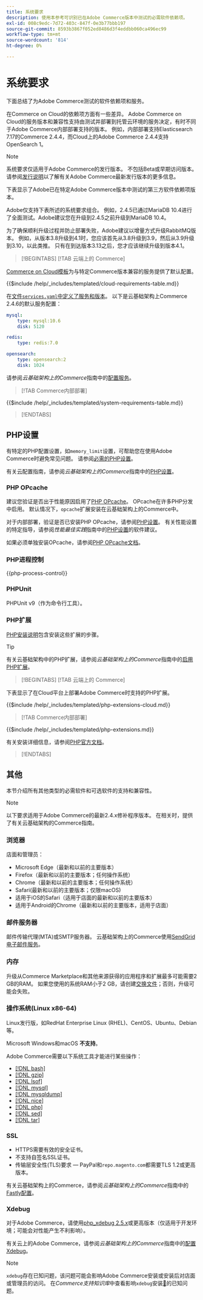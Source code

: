 ```yaml
---
title: 系统要求
description: 使用本参考可识别已在Adobe Commerce版本中测试的必需软件依赖项。
exl-id: 008c9edc-7d72-403c-847f-0e3b77bbb197
source-git-commit: 8593b3867f052ed8486d3f4eddbb060ca496ec99
workflow-type: tm+mt
source-wordcount: '814'
ht-degree: 0%

---
```


# 系统要求

下面总结了为Adobe Commerce测试的软件依赖项和服务。

在Commerce on Cloud的依赖项方面有一些差异。 Adobe Commerce on Cloud的服务版本和兼容性支持由测试并部署到托管云环境的服务决定，有时不同于Adobe Commerce内部部署支持的版本。 例如，内部部署支持Elasticsearch 7.17的Commerce 2.4.4，而Cloud上的Adobe Commerce 2.4.4支持OpenSearch 1。

>[!NOTE]
>
>系统要求仅适用于Adobe Commerce的发行版本。 不包括Beta或早期访问版本。 请参阅[发行说明](../release/release-notes/overview.md)以了解有关Adobe Commerce最新发行版本的更多信息。

下表显示了Adobe已在特定Adobe Commerce版本中测试的第三方软件依赖项版本。

Adobe仅支持下表所述的系统要求组合。 例如，2.4.5已通过MariaDB 10.4进行了全面测试。Adobe建议您在升级到2.4.5之前升级到MariaDB 10.4。

为了确保顺利升级过程并防止部署失败，Adobe建议以增量方式升级RabbitMQ版本。 例如，从版本3.8升级到4.1时，您应该首先从3.8升级到3.9，然后从3.9升级到3.10，以此类推。 只有在到达版本3.13之后，您才应该继续升级到版本4.1。

>[!BEGINTABS]
>[!TAB 云端上的 Commerce]

[Commerce on Cloud模板](https://github.com/magento/magento-cloud)为与特定Commerce版本兼容的服务提供了默认配置。

{{$include /help/_includes/templated/cloud-requirements-table.md}}

在[文件`services.yaml`中定义了服务和版本](https://github.com/magento/magento-cloud/blob/master/.magento/services.yaml)。 以下是云基础架构上Commerce 2.4.6的默认服务配置：

```yaml
mysql:
    type: mysql:10.6
    disk: 5120

redis:
    type: redis:7.0

opensearch:
    type: opensearch:2
    disk: 1024
```

请参阅&#x200B;_云基础架构上的Commerce_&#x200B;指南中的[配置服务](https://experienceleague.adobe.com/docs/commerce-cloud-service/user-guide/configure/service/services-yaml.html?lang=zh-Hans)。

>[!TAB Commerce内部部署]

{{$include /help/_includes/templated/system-requirements-table.md}}

>[!ENDTABS]

## PHP设置

有特定的PHP配置设置，如`memory_limit`设置，可帮助您在使用Adobe Commerce时避免常见问题。 请参阅[必需的PHP设置](prerequisites/php-settings.md)。

有关云配置指南，请参阅&#x200B;_云基础架构上的Commerce_&#x200B;指南中的[PHP设置](https://experienceleague.adobe.com/docs/commerce-cloud-service/user-guide/configure/app/php-settings.html?lang=zh-Hans)。

### PHP OPcache

建议您验证是否出于性能原因启用了[PHP OPcache](https://www.php.net/manual/en/intro.opcache.php)。 OPcache在许多PHP分发中启用。 默认情况下，`opcache`扩展安装在云基础架构上的Commerce中。

对于内部部署，验证是否已安装PHP OPcache，请参阅[PHP设置](prerequisites/php-settings.md)。 有关性能设置的特定指导，请参阅&#x200B;_性能最佳实践_&#x200B;指南中的[PHP设置](https://experienceleague.adobe.com/docs/commerce-operations/performance-best-practices/software.html?lang=zh-Hans#php-settings)的软件建议。

如果必须单独安装OPcache，请参阅[PHP OPcache文档](https://www.php.net/manual/en/opcache.setup.php)。

### PHP进程控制

{{php-process-control}}

### PHPUnit

PHPUnit v9（作为命令行工具）。

### PHP扩展

[PHP安装说明](prerequisites/php-settings.md)包含安装这些扩展的步骤。

>[!TIP]
>
>有关云基础架构中的PHP扩展，请参阅&#x200B;_云基础架构上的Commerce_&#x200B;指南中的[启用PHP扩展](https://experienceleague.adobe.com/docs/commerce-cloud-service/user-guide/configure/app/php-settings.html?lang=zh-Hans#enable-extensions)。

>[!BEGINTABS]
>[!TAB 云端上的 Commerce]

下表显示了在Cloud平台上部署Adobe Commerce时支持的PHP扩展。

{{$include /help/_includes/templated/php-extensions-cloud.md}}

>[!TAB Commerce内部部署]

{{$include /help/_includes/templated/php-extensions.md}}

有关安装详细信息，请参阅[PHP官方文档](https://www.php.net/manual/en/extensions.php)。

>[!ENDTABS]

## 其他

本节介绍所有其他类型的必需软件和可选软件的支持和兼容性。

>[!NOTE]
>
>以下要求适用于Adobe Commerce的最新2.4.x修补程序版本。 在相关时，提供了有关云基础架构的Commerce指南。

### 浏览器

店面和管理员：

- Microsoft Edge（最新和以前的主要版本）
- Firefox（最新和以前的主要版本；任何操作系统）
- Chrome（最新和以前的主要版本；任何操作系统）
- Safari(最新和以前的主要版本；仅限macOS)
- 适用于iOS的Safari（适用于店面的最新和以前的主要版本）
- 适用于Android的Chrome（最新和以前的主要版本，适用于店面）

### 邮件服务器

邮件传输代理(MTA)或SMTP服务器。 云基础架构上的Commerce使用[SendGrid电子邮件服务](https://experienceleague.adobe.com/docs/commerce-cloud-service/user-guide/project/sendgrid.html?lang=zh-Hans)。

### 内存

升级从Commerce Marketplace和其他来源获得的应用程序和扩展最多可能需要2 GB的RAM。 如果您使用的系统RAM小于2 GB，请创建[交换文件](https://support.magento.com/hc/en-us/articles/360032980432)；否则，升级可能会失败。

### 操作系统(Linux x86-64)

Linux发行版，如RedHat Enterprise Linux (RHEL)、CentOS、Ubuntu、Debian等。

Microsoft Windows和macOS **不支持**。

Adobe Commerce需要以下系统工具才能进行某些操作：

- [[!DNL bash]](https://www.gnu.org/software/bash/)
- [[!DNL gzip]](https://www.gzip.org/)
- [[!DNL lsof]](https://linux.die.net/man/8/lsof)
- [[!DNL mysql]](https://www.mysql.com/)
- [[!DNL mysqldump]](https://dev.mysql.com/doc/refman/8.0/en/mysqldump.html)
- [[!DNL nice]](https://linux.die.net/man/1/nice)
- [[!DNL php]](https://www.php.net/)
- [[!DNL sed]](https://www.gnu.org/software/sed/manual/sed.html)
- [[!DNL tar]](https://linux.die.net/man/1/tar)

### SSL

- HTTPS需要有效的安全证书。
- 不支持自签名SSL证书。
- 传输层安全性(TLS)要求 — PayPal和`repo.magento.com`都需要TLS 1.2或更高版本。

有关云基础架构上的Commerce，请参阅&#x200B;_云基础架构上的Commerce_&#x200B;指南中的[Fastly配置](https://experienceleague.adobe.com/docs/commerce-cloud-service/user-guide/cdn/setup-fastly/fastly-configuration.html?lang=zh-Hans)。

### Xdebug

对于Adobe Commerce，请使用[php_xdebug 2.5.x](https://xdebug.org/download)或更高版本（仅适用于开发环境；可能会对性能产生不利影响）。

有关云上的Adobe Commerce，请参阅&#x200B;_云基础架构上的Commerce_&#x200B;指南中的[配置Xdebug](https://experienceleague.adobe.com/docs/commerce-cloud-service/user-guide/develop/test/debug.html?lang=zh-Hans)。

>[!NOTE]
>
>`xdebug`存在已知问题，该问题可能会影响Adobe Commerce安装或安装后对店面或管理员的访问。 在&#x200B;_Commerce支持知识库_&#x200B;中查看影响`xdebug`安装[&#128279;](https://experienceleague.adobe.com/docs/commerce-knowledge-base/kb/troubleshooting/miscellaneous/known-issues-that-affect-installation.html?lang=zh-Hans)的已知问题。
